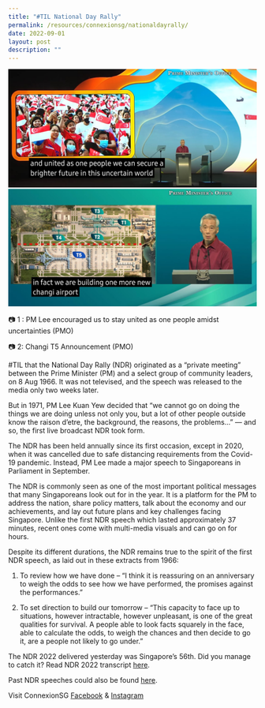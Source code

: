 ```yaml
---
title: "#TIL National Day Rally"
permalink: /resources/connexionsg/nationaldayrally/
date: 2022-09-01
layout: post
description: ""
---
```

![](/images/connexionsg/2022/NDR1.jpg)
![](/images/connexionsg/2022/NDR2.jpg)

📷 1 : PM Lee encouraged us to stay united as one people amidst uncertainties (PMO)

📷 2: Changi T5 Announcement (PMO)

#TIL that the National Day Rally (NDR) originated as a “private meeting” between the Prime Minister (PM) and a select group of community leaders, on 8 Aug 1966. It was not televised, and the speech was released to the media only two weeks later.

But in 1971, PM Lee Kuan Yew decided that “we cannot go on doing the things we are doing unless not only you, but a lot of other people outside know the raison d’etre, the background, the reasons, the problems…” — and so, the first live broadcast NDR took form.

The NDR has been held annually since its first occasion, except in 2020, when it was cancelled due to safe distancing requirements from the Covid-19 pandemic. Instead, PM Lee made a major speech to Singaporeans in Parliament in September.

The NDR is commonly seen as one of the most important political messages that many Singaporeans look out for in the year. It is a platform for the PM to address the nation, share policy matters, talk about the economy and our achievements, and lay out future plans and key challenges facing Singapore. Unlike the first NDR speech which lasted approximately 37 minutes, recent ones come with multi-media visuals and can go on for hours.

Despite its different durations, the NDR remains true to the spirit of the first NDR speech, as laid out in these extracts from 1966:

1) To review how we have done – “I think it is reassuring on an anniversary to weigh the odds to see how we have performed, the promises against the performances.”

2) To set direction to build our tomorrow – “This capacity to face up to situations, however intractable, however unpleasant, is one of the great qualities for survival. A people able to look facts squarely in the face, able to calculate the odds, to weigh the chances and then decide to go it, are a people not likely to go under.”

The NDR 2022 delivered yesterday was Singapore’s 56th. Did you manage to catch it? Read NDR 2022 transcript [here](https://www.pmo.gov.sg/Newsroom/National-Day-Rally-2022-English).

Past NDR speeches could also be found [here](https://www.nas.gov.sg/archivesonline/NationalDayRally?fbclid=IwAR3U45IJRbMLMQ2hkOSVBSbOkethzuU940qRmAqc1UYJty7tJxgLzJYo4uU).

Visit ConnexionSG [Facebook](https://www.facebook.com/ConnexionSG) & [Instagram](https://www.instagram.com/connexionsg/)